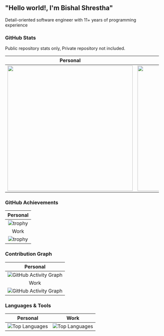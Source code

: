## "Hello world!, I'm Bishal Shrestha"

Detail-oriented software engineer with 11+ years of programming experience

### GitHub Stats 
Public repository stats only, Private repository not included.

|                                                                                        Personal                                                                                         |                                                                                          Work                                                                                          |
| :-------------------------------------------------------------------------------------------------------------------------------------------------------------------------------------: | :------------------------------------------------------------------------------------------------------------------------------------------------------------------------------------: |
| <img src="https://github-readme-stats.vercel.app/api?username=shrestha-bishal&show_icons=true&theme=default&hide_border=true&count_private=true&include_all_commits=true" width="410"/> | <img src="https://github-readme-stats.vercel.app/api?username=bigtyre-bishal&show_icons=true&theme=default&hide_border=true&count_private=true&include_all_commits=true" width="410"/> |

### GitHub Achievements

|                                                       Personal                                                        |
| :-------------------------------------------------------------------------------------------------------------------: |
| ![trophy](https://github-profile-trophy.vercel.app/?username=shrestha-bishal&theme=default&no-frame=true&margin-w=15) |
|                                                         Work                                                          |
| ![trophy](https://github-profile-trophy.vercel.app/?username=bigtyre-bishal&theme=default&no-frame=true&margin-w=15)  |
### Contribution Graph

|                                                                Personal                                                                 |
| :-------------------------------------------------------------------------------------------------------------------------------------: |
| ![GitHub Activity Graph](https://github-readme-activity-graph.vercel.app/graph?username=bigtyre-bishal&theme=default&hide_border=true)  |
|                                                                  Work                                                                   |
| ![GitHub Activity Graph](https://github-readme-activity-graph.vercel.app/graph?username=shrestha-bishal&theme=default&hide_border=true) |
### Languages & Tools 

|                                                                    Personal                                                                    |                                                                     Work                                                                      |
| :--------------------------------------------------------------------------------------------------------------------------------------------: | :-------------------------------------------------------------------------------------------------------------------------------------------: |
| ![Top Languages](https://github-readme-stats.vercel.app/api/top-langs/?username=shrestha-bishal&layout=compact&theme=default&hide_border=true) | ![Top Languages](https://github-readme-stats.vercel.app/api/top-langs/?username=bigtyre-bishal&layout=compact&theme=default&hide_border=true) |
